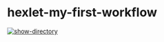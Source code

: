 # hexlet-my-first-workflow
[![show-directory](https://github.com/Dimon7091/hexlet-my-first-workflow/actions/workflows/show-directory.yml/badge.svg)](https://github.com/Dimon7091/hexlet-my-first-workflow/actions/workflows/show-directory.yml)
